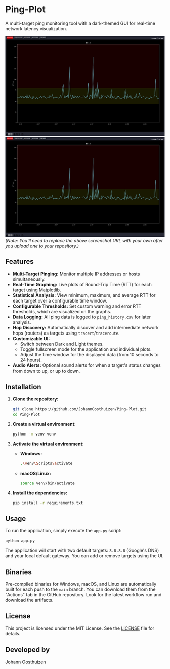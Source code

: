 # Ping-Plot

A multi-target ping monitoring tool with a dark-themed GUI for real-time network latency visualization.

![Ping-Plot Screenshot](https://github.com/JohannOosthuizen/Ping-Plot/blob/master/images/full-screen-single-ping.jpg)  
![Ping-Plot Screenshot](https://github.com/JohannOosthuizen/Ping-Plot/blob/master/images/full-screen-single-ping.jpg)
*(Note: You'll need to replace the above screenshot URL with your own after you upload one to your repository.)*

## Features

*   **Multi-Target Pinging:** Monitor multiple IP addresses or hosts simultaneously.
*   **Real-Time Graphing:** Live plots of Round-Trip Time (RTT) for each target using Matplotlib.
*   **Statistical Analysis:** View minimum, maximum, and average RTT for each target over a configurable time window.
*   **Configurable Thresholds:** Set custom warning and error RTT thresholds, which are visualized on the graphs.
*   **Data Logging:** All ping data is logged to `ping_history.csv` for later analysis.
*   **Hop Discovery:** Automatically discover and add intermediate network hops (routers) as targets using `tracert`/`traceroute`.
*   **Customizable UI:**
    *   Switch between Dark and Light themes.
    *   Toggle fullscreen mode for the application and individual plots.
    *   Adjust the time window for the displayed data (from 10 seconds to 24 hours).
*   **Audio Alerts:** Optional sound alerts for when a target's status changes from down to up, or up to down.

## Installation

1.  **Clone the repository:**
    ```bash
    git clone https://github.com/JohannOosthuizen/Ping-Plot.git
    cd Ping-Plot
    ```

2.  **Create a virtual environment:**
    ```bash
    python -m venv venv
    ```

3.  **Activate the virtual environment:**
    *   **Windows:**
        ```bash
        .\venv\Scripts\activate
        ```
    *   **macOS/Linux:**
        ```bash
        source venv/bin/activate
        ```

4.  **Install the dependencies:**
    ```bash
    pip install -r requirements.txt
    ```

## Usage

To run the application, simply execute the `app.py` script:

```bash
python app.py
```

The application will start with two default targets: `8.8.8.8` (Google's DNS) and your local default gateway. You can add or remove targets using the UI.

## Binaries

Pre-compiled binaries for Windows, macOS, and Linux are automatically built for each push to the `main` branch. You can download them from the "Actions" tab in the GitHub repository. Look for the latest workflow run and download the artifacts.

## License

This project is licensed under the MIT License. See the [LICENSE](LICENSE) file for details.


## Developed by

Johann Oosthuizen
